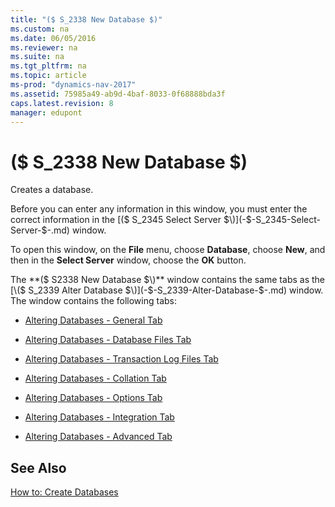```yaml
---
title: "($ S_2338 New Database $)"
ms.custom: na
ms.date: 06/05/2016
ms.reviewer: na
ms.suite: na
ms.tgt_pltfrm: na
ms.topic: article
ms-prod: "dynamics-nav-2017"
ms.assetid: 75985a49-ab9d-4baf-8033-0f68888bda3f
caps.latest.revision: 8
manager: edupont
---
```

# ($ S_2338 New Database $)
Creates a database.  

 Before you can enter any information in this window, you must enter the correct information in the [\($ S\_2345 Select Server $\)](-$-S_2345-Select-Server-$-.md) window.  

 To open this window, on the **File** menu, choose **Database**, choose **New**, and then in the **Select Server** window, choose the **OK** button.  

 The **\($ S2338 New Database $\)** window contains the same tabs as the [\($ S\_2339 Alter Database $\)](-$-S_2339-Alter-Database-$-.md) window. The window contains the following tabs:  

-   [Altering Databases - General Tab](Altering-Databases---General-Tab.md)  

-   [Altering Databases - Database Files Tab](Altering-Databases---Database-Files-Tab.md)  

-   [Altering Databases - Transaction Log Files Tab](Altering-Databases---Transaction-Log-Files-Tab.md)  

-   [Altering Databases - Collation Tab](Altering-Databases---Collation-Tab.md)  

-   [Altering Databases - Options Tab](Altering-Databases---Options-Tab.md)  

-   [Altering Databases - Integration Tab](Altering-Databases---Integration-Tab.md)  

-   [Altering Databases - Advanced Tab](Altering-Databases---Advanced-Tab.md)  

## See Also  
 [How to: Create Databases](../How%20to:%20Create%20Databases.md)

